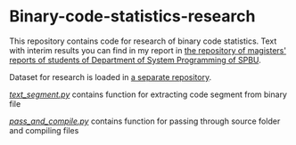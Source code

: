 # Binary-code-statistics-research
This repository contains code for research of binary code statistics. Text with interim results you can find in my report in [the repository of magisters' reports of students of Department of System Programming of SPBU](https://github.com/spbu-se/mag_practices_2021-2023).

Dataset for research is loaded in [a separate repository](https://github.com/IvanArkhipov1999/Binaries-dataset).

[*text_segment.py*](https://github.com/IvanArkhipov1999/Binary-code-statistics-research/blob/main/text_segment.py) contains function for extracting code segment from binary file

[*pass_and_compile.py*](https://github.com/IvanArkhipov1999/Binary-code-statistics-research/blob/main/pass_and_compile.py) contains function for passing through source folder and compiling files
